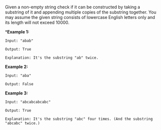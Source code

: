 Given a non-empty string check if it can be constructed by taking a substring of it and appending multiple copies of the substring together. You may assume the given string consists of lowercase English letters only and its length will not exceed 10000.

***Example 1:**
```
Input: "abab"

Output: True

Explanation: It's the substring "ab" twice.
```
**Example 2:**
```
Input: "aba"

Output: False
```
**Example 3:**
```
Input: "abcabcabcabc"

Output: True

Explanation: It's the substring "abc" four times. (And the substring "abcabc" twice.)
```

